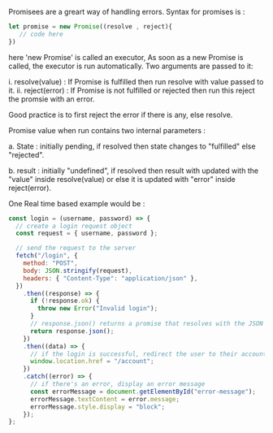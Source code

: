 Promisees are a greart way of handling errors.
Syntax for promises is :

```javascript
let promise = new Promise((resolve , reject){
   // code here
})
```

here 'new Promise' is called an executor, As soon as a new Promise is called, the executor is run automatically. Two arguments are passed to it:

i. resolve(value) : If Promise is fulfilled then run resolve with value passed to it.
ii. reject(error) : If Promise is not fulfilled or rejected then run this reject the promsie with an error.

Good practice is to first reject the error if there is any, else resolve.

Promise value when run contains two internal parameters :

a. State : initially pending, if resolved then state changes to "fulfilled" else "rejected".

b. result : initially "undefined", if resolved then result with updated with the "value" inside resolve(value) or else it is updated with "error" inside reject(error).

One Real time based example would be :

```javascript
const login = (username, password) => {
  // create a login request object
  const request = { username, password };

  // send the request to the server
  fetch("/login", {
    method: "POST",
    body: JSON.stringify(request),
    headers: { "Content-Type": "application/json" },
  })
    .then((response) => {
      if (!response.ok) {
        throw new Error("Invalid login");
      }
      // response.json() returns a promise that resolves with the JSON data
      return response.json();
    })
    .then((data) => {
      // if the login is successful, redirect the user to their account page
      window.location.href = "/account";
    })
    .catch((error) => {
      // if there's an error, display an error message
      const errorMessage = document.getElementById("error-message");
      errorMessage.textContent = error.message;
      errorMessage.style.display = "block";
    });
};
```

